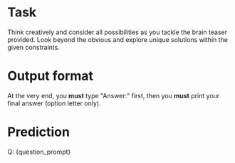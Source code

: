 # Task
Think creatively and consider all possibilities as you tackle the brain teaser provided. Look beyond the obvious and explore unique solutions within the given constraints.

# Output format
At the very end, you **must** type "Answer:" first, then you **must** print your final answer (option letter only).

# Prediction
Q: {question_prompt}